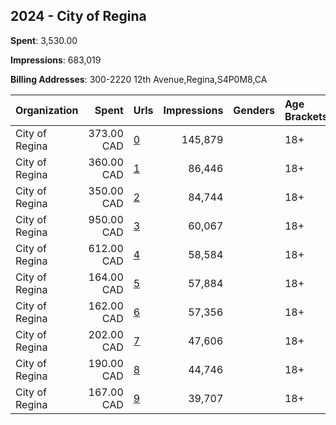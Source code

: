 ## 2024 - City of Regina 
**Spent**: 3,530.00

**Impressions**: 683,019

**Billing Addresses**: 300-2220 12th Avenue,Regina,S4P0M8,CA

|Organization|Spent|Urls|Impressions|Genders|Age Brackets|Country Codes|
|:---|---:|:---|---:|:---|:---|:---|
|City of Regina|373.00 CAD|[0](https://www.snap.com/political-ads/asset/cbe83742154ad669ca0b65afc2c2fcfbbac4151f99c79d15bcff29b0228dedee?mediaType=mp4)|145,879||18+|canada|
|City of Regina|360.00 CAD|[1](https://www.snap.com/political-ads/asset/6bbe5f187d00abe47a6eaaaa1b3b9da5a1d079ef258d5da59cfa26ecafe69f61?mediaType=jpg)|86,446||18+|canada|
|City of Regina|350.00 CAD|[2](https://www.snap.com/political-ads/asset/6bbe5f187d00abe47a6eaaaa1b3b9da5a1d079ef258d5da59cfa26ecafe69f61?mediaType=jpg)|84,744||18+|canada|
|City of Regina|950.00 CAD|[3](https://www.snap.com/political-ads/asset/8db34f3b0e3797e9218d484e164601b9b9956ba321371fd58da4fef465d6899c?mediaType=jpg)|60,067||18+|canada|
|City of Regina|612.00 CAD|[4](https://www.snap.com/political-ads/asset/8db34f3b0e3797e9218d484e164601b9b9956ba321371fd58da4fef465d6899c?mediaType=jpg)|58,584||18+|canada|
|City of Regina|164.00 CAD|[5](https://www.snap.com/political-ads/asset/fd58c776d6fe3a1729bc02fa22b566bd856dbca86fafd03087d938d72fcc2d98?mediaType=mp4)|57,884||18+|canada|
|City of Regina|162.00 CAD|[6](https://www.snap.com/political-ads/asset/46852043419ee3f0b2983f19bd03b2b954d4f1bc396d144d93c346d5b2ba4c28?mediaType=mp4)|57,356||18+|canada|
|City of Regina|202.00 CAD|[7](https://www.snap.com/political-ads/asset/10cdc15f2177ade010dad53f4ff5471d9a7d1cf59fbd61ca6894602085874134?mediaType=mp4)|47,606||18+|canada|
|City of Regina|190.00 CAD|[8](https://www.snap.com/political-ads/asset/d6ea7054087cf246ab1d32beda7e924ce818b50519525f8a521ccec041b757d9?mediaType=mp4)|44,746||18+|canada|
|City of Regina|167.00 CAD|[9](https://www.snap.com/political-ads/asset/5830911cc89b63694802e05f53c8bec9cde02906b2c504de5f079531d10e789d?mediaType=mp4)|39,707||18+|canada|
